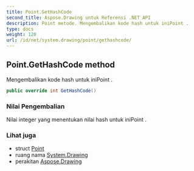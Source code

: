 ```yaml
---
title: Point.GetHashCode
second_title: Aspose.Drawing untuk Referensi .NET API
description: Point metode. Mengembalikan kode hash untuk iniPoint .
type: docs
weight: 120
url: /id/net/system.drawing/point/gethashcode/
---
```

## Point.GetHashCode method

Mengembalikan kode hash untuk iniPoint .

```csharp
public override int GetHashCode()
```

### Nilai Pengembalian

Nilai integer yang menentukan nilai hash untuk iniPoint .

### Lihat juga

* struct [Point](../)
* ruang nama [System.Drawing](../../point/)
* perakitan [Aspose.Drawing](../../../)


